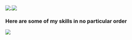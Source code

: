 <a href="https://github.com/ahmadsum1">
  <img align="center" src="https://github-readme-stats.vercel.app/api?username=ahmadsum1&show_icons=true&theme=nord&include_all_commits=true)](https://github.com/ahmadsum1" />
</a>
<a href="https://github.com/ahmadsum1">
  <img align="center" src="https://github-readme-stats.vercel.app/api/top-langs/?username=ahmadsum1&langs_count=7&theme=nord&layout=compact&hide=asl" />
</a>

### Here are some of my skills in no particular order
[![](https://skillicons.dev/icons?i=cpp,py,anaconda,pytorch,tensorflow,ros,linux,git,github,githubactions,gitlab,docker,latex,md,matlab,raspberrypi,gcp,arduino,netlify)](https://cv.ahmadsum1.com/)
